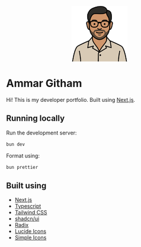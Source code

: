 <p align="center">
  <img src=".github/assets/avatar.svg" width="150px" />
</p>

# Ammar Githam

Hi! This is my developer portfolio. Built using [Next.js](https://nextjs.org).

## Running locally

Run the development server:

```bash
bun dev
```

Format using:

```bash
bun prettier
```

## Built using

- [Next.js](https://nextjs.org/)
- [Typescript](https://www.typescriptlang.org/)
- [Tailwind CSS](https://v3.tailwindcss.com/)
- [shadcn/ui](https://ui.shadcn.com/)
- [Radix](https://www.radix-ui.com/)
- [Lucide Icons](https://lucide.dev/)
- [Simple Icons](https://simpleicons.org)
